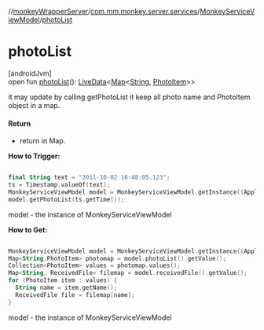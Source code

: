 //[monkeyWrapperServer](../../../index.md)/[com.mm.monkey.server.services](../index.md)/[MonkeyServiceViewModel](index.md)/[photoList](photo-list.md)

# photoList

[androidJvm]\
open fun [photoList](photo-list.md)(): [LiveData](https://developer.android.com/reference/kotlin/androidx/lifecycle/LiveData.html)&lt;[Map](https://developer.android.com/reference/kotlin/java/util/Map.html)&lt;[String](https://developer.android.com/reference/kotlin/java/lang/String.html), [PhotoItem](../../com.mm.monkey.server.services.data/-photo-item/index.md)&gt;&gt;

it may update by calling getPhotoList it keep all photo name and PhotoItem object in a map.

#### Return

- return in Map. 

**How to Trigger:**

```kotlin

final String text = "2011-10-02 18:48:05.123";
ts = Timestamp.valueOf(text);
MonkeyServiceViewModel model = MonkeyServiceViewModel.getInstance((Application)context.getApplicationContext());
model.getPhotoList(ts.getTime());

```
model - the instance of MonkeyServiceViewModel 

**How to Get:**

```kotlin

MonkeyServiceViewModel model = MonkeyServiceViewModel.getInstance((Application)context.getApplicationContext());
Map<String,PhotoItem> photomap = model.photoList().getValue();
Collection<PhotoItem> values = photomap.values();
Map<String, ReceivedFile> filemap = model.receivedFile().getValue();
for (PhotoItem item : values) {
  String name = item.getName();
  ReceivedFile file = filemap[name];
}

```
model - the instance of MonkeyServiceViewModel